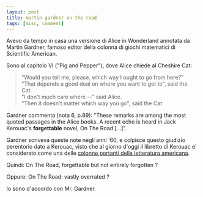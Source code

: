 ```yaml
---
layout: post
title: martin gardner on the road
tags: [misc, comment]
---
```

 

Avevo da tempo in casa una versione di Alice in Wonderland annotata da Martin Gardner, famoso editor della colonna di giochi matematici di Scientific American.  
  
Sono al capitolo VI ("Pig and Pepper"), dove Alice chiede al Cheshire Cat:  

> "Would you tell me, please, which way I ought to go from here?"  
> "That depends a good deal on where you want to get to", said the Cat.  
> "I don't much care where --" said Alice.  
> "Then it doesn't matter which way you go", said the Cat  
  
Gardner commenta (nota 6, p.89): "These remarks are among the most quoted passages in the Alice books. A recent echo is heard in Jack Kerouac's **forgettable** novel, On The Road [...]".  
  
Gardner scriveva queste note negli anni '60, e colpisce questo giudizio perentorio dato a Kerouac, visto che al giorno d'oggi il libretto di Kerouac e' considerato come una delle [colonne portanti della letteratura americana](http://www.time.com/time/2005/100books/the_complete_list.html).  
  
Quindi: On The Road, forgettable but not entirely forgotten ?  
  
Oppure: On The Road: vastly overrated ?  
  
Io sono d'accordo con Mr. Gardner. 
